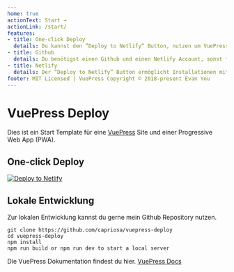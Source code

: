 ```yaml
---
home: true
actionText: Start →
actionLink: /start/
features:
- title: One-click Deploy
  details: Du kannst den ”Deploy to Netlify“ Button, nutzen um VuePress mit einem Klick bei Netlify zu installieren.
- title: Github
  details: Du benötigst einen Github und einen Netlify Account, sonst funktioniert der Button nicht.
- title: Netlify
  details: Der “Deploy to Netlify” Button ermöglicht Installationen mit einem Klick. Er ist für jede Art sog. JamStack Projekte geeignet.
footer: MIT Licensed | VuePress Copyright © 2018-present Evan You
---
```


# VuePress Deploy

Dies ist ein Start Template für eine [VuePress](https://vuepress.vuejs.org) Site und einer Progressive Web App (PWA).

## One-click Deploy

[![Deploy to Netlify](https://www.netlify.com/img/deploy/button.svg)](https://app.netlify.com/start/deploy?repository=https://github.com/capriosa/vuepress-deploy)

## Lokale Entwicklung

Zur lokalen Entwicklung kannst du gerne mein Github Repository nutzen.

```bash{3}
git clone https://github.com/capriosa/vuepress-deploy
cd vuepress-deploy
npm install
npm run build or npm run dev to start a local server
```

Die VuePress Dokumentation findest du hier. [VuePress Docs](https://vuepress.vuejs.org)
